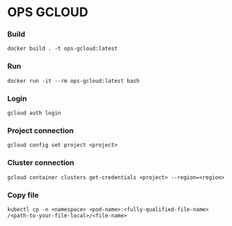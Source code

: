 # OPS GCLOUD

### Build

```shell
docker build . -t ops-gcloud:latest
```

### Run

```shell
docker run -it --rm ops-gcloud:latest bash
```

### Login

```shell
gcloud auth login
```

### Project connection

```shell
gcloud config set project <project>
```

### Cluster connection

```shell
gcloud container clusters get-credentials <project> --region=<region>
```

### Copy file

```shell
kubectl cp -n <namespace> <pod-name>:<fully-qualified-file-name> /<path-to-your-file-local>/<file-name>
```
